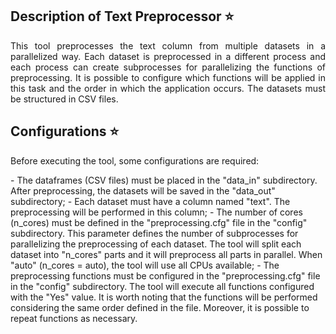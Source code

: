 ## Description of Text Preprocessor :star:

<p align="justify">
This tool preprocesses the text column from multiple datasets in a parallelized way. Each dataset is preprocessed in a different process and each process can create subprocesses for parallelizing the functions of preprocessing. It is possible to configure which functions will be applied in this task and the order in which the application occurs. The datasets must be structured in CSV files.
</p>

## Configurations :star:

<p align="justify">
Before executing the tool, some configurations are required:
</p>
- The dataframes (CSV files) must be placed in the "data_in" subdirectory. After preprocessing, the datasets will be saved in the "data_out" subdirectory;
- Each dataset must have a column named "text". The preprocessing will be performed in this column;
- The number of cores (n_cores) must be defined in the "preprocessing.cfg" file in the "config" subdirectory. This parameter defines the number of subprocesses for parallelizing the preprocessing of each dataset. The tool will split each dataset into "n_cores" parts and it will preprocess all parts in parallel. When "auto" (n_cores = auto), the tool will use all CPUs available;
- The preprocessing functions must be configured in the "preprocessing.cfg" file in the "config" subdirectory. The tool will execute all functions configured with the "Yes" value. It is worth noting that the functions will be performed considering the same order defined in the file. Moreover, it is possible to repeat functions as necessary. 